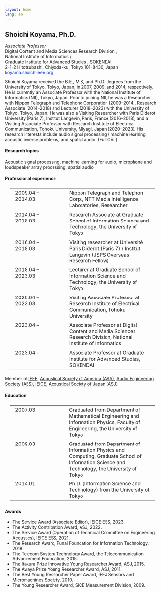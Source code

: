 ```yaml
---
layout: home
lang: en
---
```


<style>
    .biography table, .biography td, .biography tr { border: 0; min-width: 9rem; vertical-align: top; padding: 0.3rem 1rem;}
</style>

## Shoichi Koyama, Ph.D.
*Associate Professor*<br /> 
Digital Content and Media Sciences Research Division <a href="https://www.nii.ac.jp/en/faculty/digital_content/" target="_blank" rel="noopener noreferrer"><i class="fas fa-external-link-alt"></i></a>,<br />
National Institute of Informatics <a href="https://www.nii.ac.jp/en/" target="_blank" rel="noopener noreferrer"><i class="fas fa-external-link-alt"></i></a> /<br />
Graduate Institute for Advanced Studies <a href="https://www.nii.ac.jp/graduate/en/" target="_blank" rel="noopener noreferrer"><i class="fas fa-external-link-alt"></i></a>, SOKENDAI <a href="https://www.soken.ac.jp/en/" target="_blank" rel="noopener noreferrer"><i class="fas fa-external-link-alt"></i></a><br />
2-1-2 Hitotsubashi, Chiyoda-ku, Tokyo 101-8430, Japan <a href="https://goo.gl/maps/Ku5jU1hfc24nhLDy5" target="_blank" rel="noopener noreferrer"><i class="fas fa-map-marked-alt"></i></a><br />
<span style="color: #003be4"><i class="fas fa-envelope"></i> koyama.shoichi<i class="fas fa-at"></i>ieee.org</span><br />

<p>Shoichi Koyama received the B.E., M.S, and Ph.D. degrees from the University of Tokyo, Tokyo, Japan, in 2007, 2009, and 2014, respectively. He is currently an Associate Professor with the National Institute of Informatics (NII), Tokyo, Japan. Prior to joining NII, he was a Researcher with Nippon Telegraph and Telephone Corporation (2009–2014), Research Associate (2014–2018) and Lecturer (2018–2023) with the University of Tokyo, Tokyo, Japan. He was also a Visiting Researcher with Paris Diderot University (Paris 7), Institut Langevin, Paris, France (2016–2018), and a Visiting Associate Professor with Research Institute of Electrical Communication, Tohoku University, Miyagi, Japan (2020–2023). His research interests include audio signal processing / machine learning, acoustic inverse problems, and spatial audio. (Full CV: <a href="/CV_shoichi-koyama.pdf" target="_blank" rel="noopener noreferrer"><i class="fas fa-file-alt"></i></a>)</p>

#### Research topics
<p>Acoustic signal processing, machine learning for audio, microphone and loudspeaker array processing, spatial audio</p>

#### Professional experience
<div class="biography">
<table>
    <tbody>
    <tr>
    <td>2009.04 – 2014.03</td>
    <td>Nippon Telegraph and Telephon Corp., NTT Media Intelligence Laboratories, Researcher</td>
    </tr>
    <tr>
    <td>2014.04 – 2018.03</td>
    <td>Research Associate at Graduate School of Information Science and Technology, the University of Tokyo</td>
    </tr>
    <tr>
    <td>2016.04 – 2018.03</td>
    <td>Visiting researcher at Université Paris Diderot (Paris 7) / Institut Langevin (JSPS Overseas Research Fellow)</td>
    </tr>
    <tr>
    <td>2018.04 – 2023.03</td>
    <td>Lecturer at Graduate School of Information Science and Technology, the University of Tokyo</td>
    </tr>
    <tr>
    <td>2020.04 – 2023.03</td>
    <td>Visiting Associate Professor at Research Institute of Electrical Communication,
    Tohoku University</td>
    </tr>
    <tr>
    <td>2023.04 – </td>
    <td>Associate Professor at Digital Content and Media Sciences Research Division, National Institute of Informatics</td>
    </tr>
    <tr>
    <td>2023.04 – </td>
    <td>Associate Professor at Graduate Institute for Advanced Studies, SOKENDAI</td>
    </tr>
    </tbody>
</table>
<p>Member of <a href="https://www.ieee.org/" target="_blank" rel="noopener noreferrer">IEEE</a>, <a href="https://acousticalsociety.org/" target="_blank" rel="noopener noreferrer">Acoustical Society of America (ASA)</a>, <a href="https://aes2.org/" target="_blank" rel="noopener noreferrer">Audio Engineering Society (AES)</a>, <a href="https://www.ieice.org/eng_r/index.html" target="_blank" rel="noopener noreferrer">IEICE</a>, <a href="https://acoustics.jp/en/" target="_blank" rel="noopener noreferrer">Acoustical Society of Japan (ASJ)</a></p>
</div>

#### Education
<div class="biography">
<table>
    <tbody>
    <tr>
    <td>2007.03</td>
    <td>Graduated from Department of Mathematical Engineering and Information Physics,
    Faculty of Engineering, the University of Tokyo</td>
    </tr>
    <tr>
    <td>2009.03</td>
    <td>Graduated from Department of Information Physics and Computing,
    Graduate School of Information Science and Technology, the University of Tokyo</td>
    </tr>
    <tr>
    <td>2014.01</td>
    <td>Ph.D. (Information Science and Technology) from the University of Tokyo</td>
    </tr>
    </tbody>
</table>
</div>

#### Awards
- The Service Award (Associate Editor), IEICE ESS, 2023. <a href="https://www.ieice.org/ess/ESS/ESS_awardee.html" target="_blank" rel="noopener noreferrer"><i class="fas fa-external-link-alt"></i></a>
- The Activity Contribution Award, ASJ, 2022. <a href="https://acoustics.jp/awards/" target="_blank" rel="noopener noreferrer"><i class="fas fa-external-link-alt"></i></a>
- The Service Award (Operation of Technical Committee on Engineering Acoustics), IEICE ESS, 2021. <a href="https://www.ieice.org/ess/ESS/ESS_awardee.html" target="_blank" rel="noopener noreferrer"><i class="fas fa-external-link-alt"></i></a>
- The Research Award, Funai Foundation for Information Technology, 2018. <a href="https://www.funaifoundation.jp/grantees/young_awardees_up_to_now_17.html" target="_blank" rel="noopener noreferrer"><i class="fas fa-external-link-alt"></i></a>
- The Telecom System Technology Award, the Telecommunication Advancement Foundation, 2015. <a href="https://www.taf.or.jp/award/telesys/2014.html" target="_blank" rel="noopener noreferrer"><i class="fas fa-external-link-alt"></i></a>
- The Itakura Prize Innovative Young Researcher Award, ASJ, 2015. <a href="https://acoustics.jp/awards/" target="_blank" rel="noopener noreferrer"><i class="fas fa-external-link-alt"></i></a>
- The Awaya Prize Young Researcher Award, ASJ, 2011. <a href="https://acoustics.jp/awards/" target="_blank" rel="noopener noreferrer"><i class="fas fa-external-link-alt"></i></a>
- The Best Young Researcher Paper Award, IEEJ Sensors and Micromachines Society, 2010. 
- The Young Researcher Award, SICE Measurement Division, 2009. <a href="https://www.sice.or.jp/org/s_forum/prize.html" target="_blank" rel="noopener noreferrer"><i class="fas fa-external-link-alt"></i></a>

